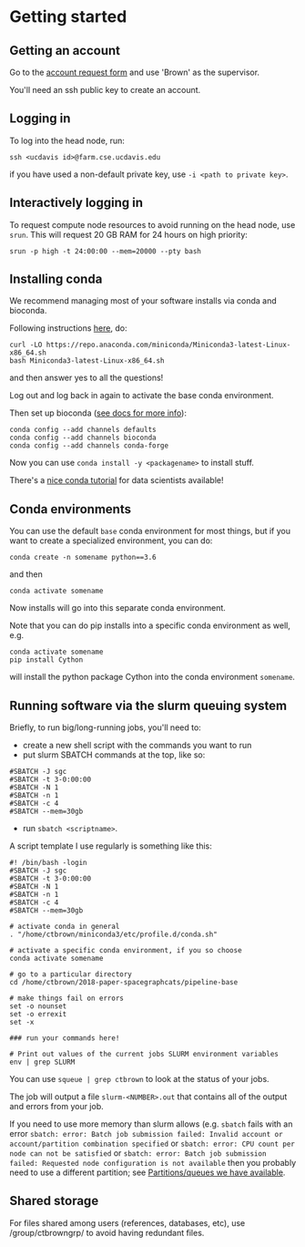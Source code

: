 # Getting started

## Getting an account

Go to the [account request form](https://wiki.cse.ucdavis.edu/cgi-bin/index2.pl
) and use 'Brown' as the supervisor.

You'll need an ssh public key to create an account.

## Logging in

To log into the head node, run:
```
ssh <ucdavis id>@farm.cse.ucdavis.edu
```

if you have used a non-default private key, use `-i <path to private key>`.

## Interactively logging in

To request compute node resources to avoid running on the head node, use `srun`. This will request 20 GB RAM for 24 hours on high priority:
```
srun -p high -t 24:00:00 --mem=20000 --pty bash
```


## Installing conda

We recommend managing most of your software installs via conda and bioconda.

Following instructions [here](https://docs.conda.io/en/latest/miniconda.html),
do:

```
curl -LO https://repo.anaconda.com/miniconda/Miniconda3-latest-Linux-x86_64.sh
bash Miniconda3-latest-Linux-x86_64.sh
```
and then answer yes to all the questions!

Log out and log back in again to activate the base conda environment.

Then set up bioconda ([see docs for more info](https://bioconda.github.io/user/install.html#set-up-channels)):

```
conda config --add channels defaults
conda config --add channels bioconda
conda config --add channels conda-forge
```

Now you can use `conda install -y <packagename>` to install stuff.

There's a [nice conda tutorial](https://kaust-vislab.github.io/introduction-to-conda-for-data-scientists/) for data scientists available!

## Conda environments

You can use the default `base` conda environment for most things, but if
you want to create a specialized environment, you can do:

```
conda create -n somename python==3.6
```

and then

```
conda activate somename
```

Now installs will go into this separate conda environment.

Note that you can do pip installs into a specific conda environment as well,
e.g.

```
conda activate somename
pip install Cython
```

will install the python package Cython into the conda environment `somename`.

## Running software via the slurm queuing system

Briefly, to run big/long-running jobs, you'll need to:

* create a new shell script with the commands you want to run
* put slurm SBATCH commands at the top, like so:

```
#SBATCH -J sgc
#SBATCH -t 3-0:00:00
#SBATCH -N 1
#SBATCH -n 1
#SBATCH -c 4
#SBATCH --mem=30gb
```

* run `sbatch <scriptname>`.

A script template I use regularly is something like this:

```
#! /bin/bash -login
#SBATCH -J sgc
#SBATCH -t 3-0:00:00
#SBATCH -N 1
#SBATCH -n 1
#SBATCH -c 4
#SBATCH --mem=30gb

# activate conda in general
. "/home/ctbrown/miniconda3/etc/profile.d/conda.sh"

# activate a specific conda environment, if you so choose
conda activate somename

# go to a particular directory
cd /home/ctbrown/2018-paper-spacegraphcats/pipeline-base

# make things fail on errors
set -o nounset
set -o errexit
set -x

### run your commands here!

# Print out values of the current jobs SLURM environment variables
env | grep SLURM
```

You can use `squeue | grep ctbrown` to look at the status of your jobs.

The job will output a file `slurm-<NUMBER>.out` that contains all of the
output and errors from your job.

If you need to use more memory than slurm allows (e.g. `sbatch` fails
with an error `sbatch: error: Batch job submission failed: Invalid
account or account/partition combination specified` or `sbatch: error:
CPU count per node can not be satisfied` or `sbatch: error: Batch job
submission failed: Requested node configuration is not available` then
you probably need to use a different partition; see
[Partitions/queues we have available](partitions.md).

## Shared storage
For files shared among users (references, databases, etc), use /group/ctbrowngrp/ to avoid having redundant files.
